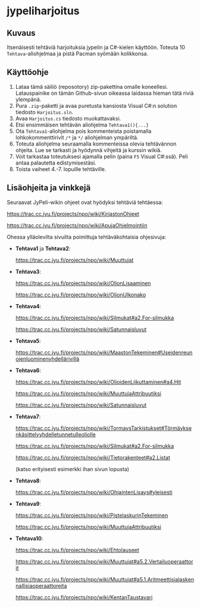 ﻿jypeliharjoitus
===============

## Kuvaus ##

Itsenäisesti tehtäviä harjoituksia jypelin ja C#-kielen käyttöön. Toteuta 10 `Tehtava`-aliohjelmaa ja pistä Pacman syömään kolikkonsa.

## Käyttöohje ##

1.  Lataa tämä säiliö (reposotory) zip-pakettina omalle koneellesi. Latauspainike on tämän Github-sivun oikeassa laidassa hieman tätä riviä ylempänä.
2.  Pura `.zip`-paketti ja avaa puretusta kansiosta Visual C#:n solution tiedosto `Harjoitus.sln`.
3.  Avaa `Harjoitus.cs` tiedosto muokattavaksi.
4.  Etsi ensimmäisen tehtävän aliohjelma `Tehtava1(){...}`
5.  Ota `Tehtava1`-aliohjelma pois kommenteista poistamalla lohkokommenttirivit `/*` ja `*/` aliohjelman ympäriltä.
6.  Toteuta aliohjelma seuraamalla kommenteissa olevia tehtävännon ohjeita. Lue se tarkasti ja hyödynnä vihjeitä ja kurssin wikiä.
7.  Voit tarkastaa toteutuksesi ajamalla pelin (paina `F5` Visual C#:ssä). Peli antaa palautetta edistymisestäsi.
8.  Toista vaiheet 4.-7. lopuille tehtäville.

## Lisäohjeita ja vinkkejä ##

Seuraavat JyPeli-wikin ohjeet ovat hyödyksi tehtäviä tehtäessa:

https://trac.cc.jyu.fi/projects/npo/wiki/KirjastonOhjeet

https://trac.cc.jyu.fi/projects/npo/wiki/ApujaOhjelmointiin

Ohessa ylläolevilta sivuilta poimittuja tehtäväkohtaisia ohjesivuja:

*   **Tehtava1** ja **Tehtava2**:
    
	https://trac.cc.jyu.fi/projects/npo/wiki/Muuttujat
	
*   **Tehtava3**:

    https://trac.cc.jyu.fi/projects/npo/wiki/OlionLisaaminen
	
    https://trac.cc.jyu.fi/projects/npo/wiki/OlionUlkonako
	
*   **Tehtava4**:
    
    https://trac.cc.jyu.fi/projects/npo/wiki/Silmukat#a2.For-silmukka
	
    https://trac.cc.jyu.fi/projects/npo/wiki/Satunnaisluvut
	
*   **Tehtava5**:
	
    https://trac.cc.jyu.fi/projects/npo/wiki/MaastonTekeminen#Useidenreunojenluominenyhdellärivillä	
	
*   **Tehtava6**:

    https://trac.cc.jyu.fi/projects/npo/wiki/OlioidenLiikuttaminen#a4.Hit
	
	https://trac.cc.jyu.fi/projects/npo/wiki/MuuttujaAttribuutiksi
	
	https://trac.cc.jyu.fi/projects/npo/wiki/Satunnaisluvut
	
*   **Tehtava7**:

    https://trac.cc.jyu.fi/projects/npo/wiki/TormaysTarkistukset#Törmäyksenkäsittelyyhdelletunnetulleoliolle
	
	https://trac.cc.jyu.fi/projects/npo/wiki/Silmukat#a2.For-silmukka
	
	https://trac.cc.jyu.fi/projects/npo/wiki/Tietorakenteet#a2.Listat
	
	(katso erityisesti esimerkki ihan sivun lopusta)
	
*   **Tehtava8**:

    https://trac.cc.jyu.fi/projects/npo/wiki/OhjaintenLisays#yleisesti
	
*   **Tehtava9**:

    https://trac.cc.jyu.fi/projects/npo/wiki/PistelaskurinTekeminen
	
	https://trac.cc.jyu.fi/projects/npo/wiki/MuuttujaAttribuutiksi
	
*   **Tehtava10**:

    https://trac.cc.jyu.fi/projects/npo/wiki/Ehtolauseet
	
	https://trac.cc.jyu.fi/projects/npo/wiki/Muuttujat#a5.2.Vertailuoperaattorit
	
	https://trac.cc.jyu.fi/projects/npo/wiki/Muuttujat#a5.1.Aritmeettisialaskennallisiaoperaattoreita
	
	https://trac.cc.jyu.fi/projects/npo/wiki/KentanTaustavari
	
